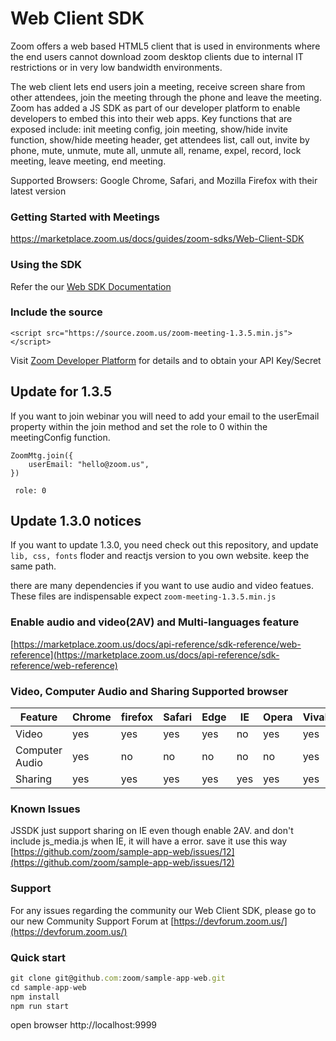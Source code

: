 # Web Client SDK 

Zoom offers a web based HTML5 client that is used in environments where the end users cannot download zoom desktop clients due to internal IT restrictions or in very low bandwidth environments. 

The web client lets end users join a meeting, receive screen share from other attendees, join the meeting through the phone and leave the meeting. Zoom has added a JS SDK as part of our developer platform to enable developers to embed this into their web apps. Key functions that are exposed include: init meeting config, join meeting, show/hide invite function, show/hide meeting header, get attendees list, call out, invite by phone, mute, unmute, mute all, unmute all, rename, expel, record, lock meeting, leave meeting, end meeting.

Supported Browsers: Google Chrome, Safari, and Mozilla Firefox with their latest version

### Getting Started with Meetings
https://marketplace.zoom.us/docs/guides/zoom-sdks/Web-Client-SDK

### Using the SDK

Refer the our [Web SDK Documentation](https://marketplace.zoom.us/docs/api-reference/sdk-reference/web-reference)

### Include the source

```<script src="https://source.zoom.us/zoom-meeting-1.3.5.min.js"></script>```
  
Visit [Zoom Developer Platform](https://devforum.zoom.us) for details and to obtain your API Key/Secret

## Update for 1.3.5
If you want to join webinar you will need to add your email to the userEmail property within the join method and set the role to 0 within the meetingConfig function. 

```
ZoomMtg.join({
    userEmail: "hello@zoom.us",
})
 ```
 ```
  role: 0
 ```
          

## Update 1.3.0 notices

If you want to update 1.3.0, you need check out this repository, and update `lib, css, fonts` floder and reactjs version to you own website. keep the same path.

there are many dependencies if you want to use audio and video featues. These files are indispensable expect `zoom-meeting-1.3.5.min.js`

### Enable audio and video(2AV) and Multi-languages feature

[https://marketplace.zoom.us/docs/api-reference/sdk-reference/web-reference](https://marketplace.zoom.us/docs/api-reference/sdk-reference/web-reference)

### Video, Computer Audio and Sharing Supported browser

Feature | Chrome | firefox | Safari | Edge | IE | Opera | Vivaldi
------------ | ------------- | ------------ | ------------- | ------------ |  ------------- | ------------ | ------------
Video | yes| yes | yes | yes | no | yes | yes
Computer Audio | yes | no | no | no | no | no | yes 
Sharing | yes | yes | yes | yes | yes| yes | yes

### Known Issues

JSSDK just support sharing on IE even though enable 2AV. and don't include js_media.js when IE, it will have a error.
save it use this way [https://github.com/zoom/sample-app-web/issues/12](https://github.com/zoom/sample-app-web/issues/12)

### Support
For any issues regarding the community our Web Client SDK, please go to our new Community Support Forum at [https://devforum.zoom.us/](https://devforum.zoom.us/)

### Quick start
```javascript
git clone git@github.com:zoom/sample-app-web.git
cd sample-app-web
npm install
npm run start
```
open browser http://localhost:9999

